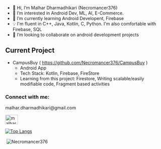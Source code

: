 - 👋 Hi, I’m Malhar Dharmadhikari (Necromancer376)
- 👀 I’m interested in Android Dev, ML, AI, E-Commerce.
- 🌱 I’m currently learning Android Developent, Firebase
- 💡 I'm fluent in C++, Java, Kotlin, C, Python. I'm also comfortable with Firebase, SQL
- 💞️ I’m looking to collaborate on android development projects

## Current Project
- CampusBuy ( https://github.com/Necromancer376/CampusBuy )
  - Android App
  - Tech Stack: Kotlin, Firebase, FireStore
  - Learning from this project: Firestore, Writing scalable/easily modifiable code, Fragment based activities
      


<h3 align="left">Connect with me:</h3>
<p align="left">
<p>malhar.dharmadhikari@gmail.com</p>
<a href="https://www.linkedin.com/in/malhar-dharmadhikari-711a60221/" target="blank"><img align="center" src="https://raw.githubusercontent.com/rahuldkjain/github-profile-readme-generator/master/src/images/icons/Social/linked-in-alt.svg" alt="malhar-dharmadhikari" height="30" width="40" /></a>
</p>


<!---
Necromancer376/Necromancer376 is a ✨ special ✨ repository because its `README.md` (this file) appears on your GitHub profile.
You can click the Preview link to take a look at your changes.
--->

[![Top Langs](https://github-readme-stats.vercel.app/api/top-langs/?username=Necromancer376&layout=Pro&theme=radical)](https://github.com/Necromancer376//github-readme-stats)
<p>
&nbsp;<img align="center" src="https://github-readme-stats.vercel.app/api?username=Necromancer376&show_icons=true&locale=en&theme=radical" alt="Necromancer376" />
</p>
